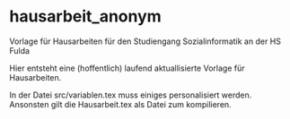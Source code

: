 # hausarbeit_anonym
Vorlage für Hausarbeiten für den Studiengang Sozialinformatik an der HS Fulda

Hier entsteht eine (hoffentlich) laufend aktuallisierte Vorlage für Hausarbeiten.

In der Datei src/variablen.tex muss einiges personalisiert werden. Ansonsten gilt die Hausarbeit.tex als Datei zum kompilieren.
